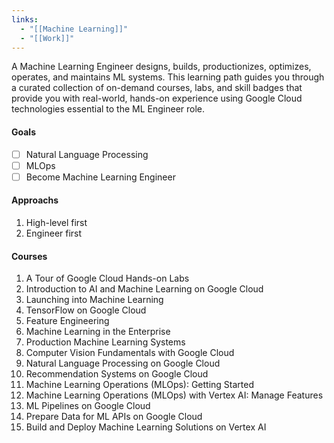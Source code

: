 ```yaml
---
links:
  - "[[Machine Learning]]"
  - "[[Work]]"
---
```

A Machine Learning Engineer designs, builds, productionizes, optimizes, operates, and maintains ML systems. This learning path guides you through a curated collection of on-demand courses, labs, and skill badges that provide you with real-world, hands-on experience using Google Cloud technologies essential to the ML Engineer role.

#### Goals

- [ ] Natural Language Processing
- [ ] MLOps
- [ ] Become Machine Learning Engineer

#### Approachs

1. High-level first
2. Engineer first
    
#### Courses

1. A Tour of Google Cloud Hands-on Labs
2. Introduction to AI and Machine Learning on Google Cloud
3. Launching into Machine Learning
4. TensorFlow on Google Cloud
5. Feature Engineering
6. Machine Learning in the Enterprise
7. Production Machine Learning Systems
8. Computer Vision Fundamentals with Google Cloud
9. Natural Language Processing on Google Cloud
10. Recommendation Systems on Google Cloud
11. Machine Learning Operations (MLOps): Getting Started
12. Machine Learning Operations (MLOps) with Vertex AI: Manage Features
13. ML Pipelines on Google Cloud
14. Prepare Data for ML APIs on Google Cloud
15. Build and Deploy Machine Learning Solutions on Vertex AI